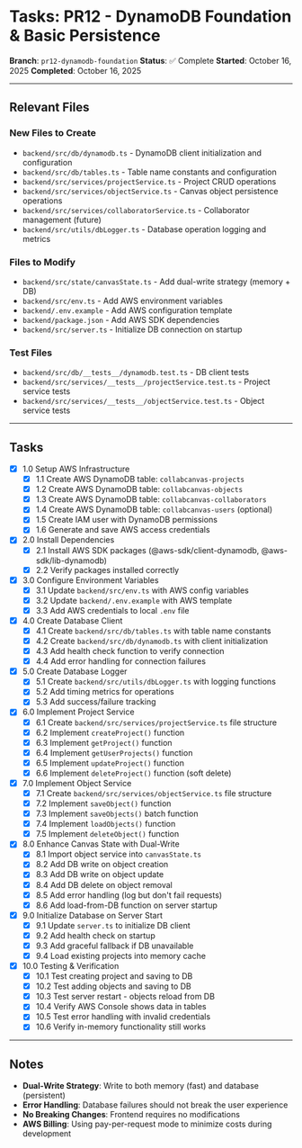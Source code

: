 # Tasks: PR12 - DynamoDB Foundation & Basic Persistence

**Branch**: `pr12-dynamodb-foundation`
**Status**: ✅ Complete
**Started**: October 16, 2025
**Completed**: October 16, 2025

---

## Relevant Files

### New Files to Create
- `backend/src/db/dynamodb.ts` - DynamoDB client initialization and configuration
- `backend/src/db/tables.ts` - Table name constants and configuration
- `backend/src/services/projectService.ts` - Project CRUD operations
- `backend/src/services/objectService.ts` - Canvas object persistence operations
- `backend/src/services/collaboratorService.ts` - Collaborator management (future)
- `backend/src/utils/dbLogger.ts` - Database operation logging and metrics

### Files to Modify
- `backend/src/state/canvasState.ts` - Add dual-write strategy (memory + DB)
- `backend/src/env.ts` - Add AWS environment variables
- `backend/.env.example` - Add AWS configuration template
- `backend/package.json` - Add AWS SDK dependencies
- `backend/src/server.ts` - Initialize DB connection on startup

### Test Files
- `backend/src/db/__tests__/dynamodb.test.ts` - DB client tests
- `backend/src/services/__tests__/projectService.test.ts` - Project service tests
- `backend/src/services/__tests__/objectService.test.ts` - Object service tests

---

## Tasks

- [x] 1.0 Setup AWS Infrastructure
  - [x] 1.1 Create AWS DynamoDB table: `collabcanvas-projects`
  - [x] 1.2 Create AWS DynamoDB table: `collabcanvas-objects`
  - [x] 1.3 Create AWS DynamoDB table: `collabcanvas-collaborators`
  - [x] 1.4 Create AWS DynamoDB table: `collabcanvas-users` (optional)
  - [x] 1.5 Create IAM user with DynamoDB permissions
  - [x] 1.6 Generate and save AWS access credentials

- [x] 2.0 Install Dependencies
  - [x] 2.1 Install AWS SDK packages (@aws-sdk/client-dynamodb, @aws-sdk/lib-dynamodb)
  - [x] 2.2 Verify packages installed correctly

- [x] 3.0 Configure Environment Variables
  - [x] 3.1 Update `backend/src/env.ts` with AWS config variables
  - [x] 3.2 Update `backend/.env.example` with AWS template
  - [x] 3.3 Add AWS credentials to local `.env` file

- [x] 4.0 Create Database Client
  - [x] 4.1 Create `backend/src/db/tables.ts` with table name constants
  - [x] 4.2 Create `backend/src/db/dynamodb.ts` with client initialization
  - [x] 4.3 Add health check function to verify connection
  - [x] 4.4 Add error handling for connection failures

- [x] 5.0 Create Database Logger
  - [x] 5.1 Create `backend/src/utils/dbLogger.ts` with logging functions
  - [x] 5.2 Add timing metrics for operations
  - [x] 5.3 Add success/failure tracking

- [x] 6.0 Implement Project Service
  - [x] 6.1 Create `backend/src/services/projectService.ts` file structure
  - [x] 6.2 Implement `createProject()` function
  - [x] 6.3 Implement `getProject()` function
  - [x] 6.4 Implement `getUserProjects()` function
  - [x] 6.5 Implement `updateProject()` function
  - [x] 6.6 Implement `deleteProject()` function (soft delete)

- [x] 7.0 Implement Object Service
  - [x] 7.1 Create `backend/src/services/objectService.ts` file structure
  - [x] 7.2 Implement `saveObject()` function
  - [x] 7.3 Implement `saveObjects()` batch function
  - [x] 7.4 Implement `loadObjects()` function
  - [x] 7.5 Implement `deleteObject()` function

- [x] 8.0 Enhance Canvas State with Dual-Write
  - [x] 8.1 Import object service into `canvasState.ts`
  - [x] 8.2 Add DB write on object creation
  - [x] 8.3 Add DB write on object update
  - [x] 8.4 Add DB delete on object removal
  - [x] 8.5 Add error handling (log but don't fail requests)
  - [x] 8.6 Add load-from-DB function on server startup

- [x] 9.0 Initialize Database on Server Start
  - [x] 9.1 Update `server.ts` to initialize DB client
  - [x] 9.2 Add health check on startup
  - [x] 9.3 Add graceful fallback if DB unavailable
  - [x] 9.4 Load existing projects into memory cache

- [x] 10.0 Testing & Verification
  - [x] 10.1 Test creating project and saving to DB
  - [x] 10.2 Test adding objects and saving to DB
  - [x] 10.3 Test server restart - objects reload from DB
  - [x] 10.4 Verify AWS Console shows data in tables
  - [x] 10.5 Test error handling with invalid credentials
  - [x] 10.6 Verify in-memory functionality still works

---

## Notes

- **Dual-Write Strategy**: Write to both memory (fast) and database (persistent)
- **Error Handling**: Database failures should not break the user experience
- **No Breaking Changes**: Frontend requires no modifications
- **AWS Billing**: Using pay-per-request mode to minimize costs during development


